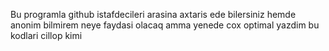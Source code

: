 Bu programla github istafdecileri arasina axtaris ede bilersiniz hemde anonim bilmirem neye faydasi olacaq amma yenede cox optimal yazdim bu kodlari cillop kimi